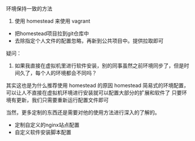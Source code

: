 
环境保持一致的方法

1. 使用 homestead 来使用 vagrant

- 把homestead项目拉到git仓库中
- 去除指定个人文件的配置忽略，再新到公共项目中。提供拉取即可

疑问：
1. 如果我直接在虚拟机里进行软件安装，别的同事虽然之前环境同步了，但是时间久了，每个人的环境都会不同吗？

其实这也是为什么推荐使用 homestead 的原因
homestead 简易式的环境配置，可以让人不直接在虚拟机环境进行安装就可以配置大部分的扩展和软件了
只要环境有更新，我们只需要重新运行配置文件即可

当然，更多定制的东西还是需要对他的使用方法进行深入的了解的。

- 定制自定义的nginx站点配置
- 自定义软件安装脚本配置
